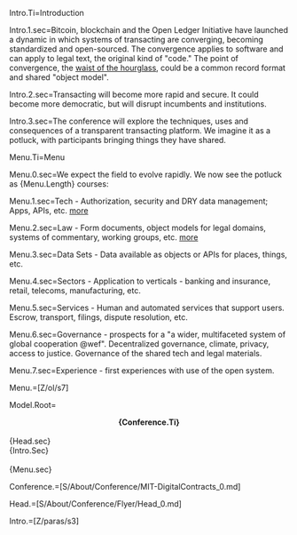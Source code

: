 Intro.Ti=Introduction

Intro.1.sec=Bitcoin, blockchain and the Open Ledger Initiative have launched a dynamic in which systems of transacting are converging, becoming standardized and open-sourced.  The convergence applies to software and can apply to legal text, the original kind of "code."  The point of convergence, the <a href="index.php?action=doc&file=S/About/Conference/Stack/Hourglass_0.md">waist of the hourglass</a>,  could be a common record format and shared "object model".

Intro.2.sec=Transacting will become more rapid and secure.  It could become more democratic, but will disrupt incumbents and institutions.

Intro.3.sec=The conference will explore the techniques, uses and consequences of a transparent transacting platform.  We imagine it as a potluck, with participants bringing things they have shared.

Menu.Ti=Menu

Menu.0.sec=We expect the field to evolve rapidly.  We now see the potluck as {Menu.Length} courses:

Menu.1.sec=Tech - Authorization, security and DRY data management; Apps, APIs, etc. <a href="/index.php?action=doc&file=S/About/Conference/Stack/PDS/Tech_0.md">more</a>

Menu.2.sec=Law - Form documents, object models for legal domains, systems of commentary, working groups, etc. <a href="/index.php?action=doc&file=S/About/Conference/Stack/PDS/Terms_0.md">more</a>

Menu.3.sec=Data Sets - Data available as objects or APIs for places, things, etc.

Menu.4.sec=Sectors - Application to verticals - banking and insurance, retail, telecoms, manufacturing, etc.

Menu.5.sec=Services - Human and automated services that support users.  Escrow, transport, filings, dispute resolution, etc.

Menu.6.sec=Governance - prospects for a "a wider, multifaceted system of global cooperation @wef".  Decentralized governance, climate, privacy, access to justice.  Governance of the shared tech and legal materials.

Menu.7.sec=Experience - first experiences with use of the open system. 

Menu.=[Z/ol/s7]

Model.Root=<center><b>{Conference.Ti}</b></center><br>{Head.sec}<br>{Intro.Sec}<br><br>{Menu.sec}  

Conference.=[S/About/Conference/MIT-DigitalContracts_0.md]

Head.=[S/About/Conference/Flyer/Head_0.md]

Intro.=[Z/paras/s3]